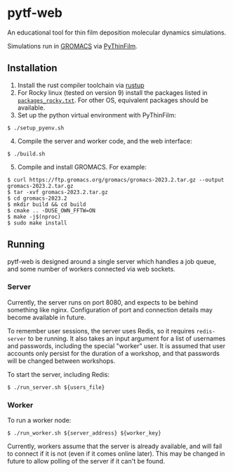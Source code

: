 # pytf-web

An educational tool for thin film deposition molecular dynamics simulations.

Simulations run in [GROMACS](www.gromacs.org) via [PyThinFilm](github.com/ATB-UQ/PyThinFilm).

## Installation

1. Install the rust compiler toolchain via [rustup](https://www.rust-lang.org/tools/install)
2. For Rocky linux (tested on version 9) install the packages listed in [`packages_rocky.txt`](packages_rocky.txt). For other OS, equivalent packages should be available.
3. Set up the python virtual environment with PyThinFilm:
```
$ ./setup_pyenv.sh
```
4. Compile the server and worker code, and the web interface:
```
$ ./build.sh
```
5. Compile and install GROMACS. For example:
```
$ curl https://ftp.gromacs.org/gromacs/gromacs-2023.2.tar.gz --output gromacs-2023.2.tar.gz
$ tar -xvf gromacs-2023.2.tar.gz
$ cd gromacs-2023.2
$ mkdir build && cd build
$ cmake .. -DUSE_OWN_FFTW=ON
$ make -j$(nproc)
$ sudo make install
```

## Running

pytf-web is designed around a single server which handles a job queue, and some
number of workers connected via web sockets.

### Server
Currently, the server runs on port 8080, and expects to be behind something like nginx.
Configuration of port and connection details may become available in future.

To remember user sessions, the server uses Redis, so it requires `redis-server`
to be running.
It also takes an input argument for a list of usernames and passwords,
including the special "worker" user.
It is assumed that user accounts only persist for the duration of a workshop, and
that passwords will be changed between workshops.

To start the server, including Redis:
```
$ ./run_server.sh ${users_file}
```

### Worker
To run a worker node:
```
$ ./run_worker.sh ${server_address} ${worker_key}
```
Currently, workers assume that the server is already available, and will fail to connect
if it is not (even if it comes online later).
This may be changed in future to allow polling of the server if it can't be found.
